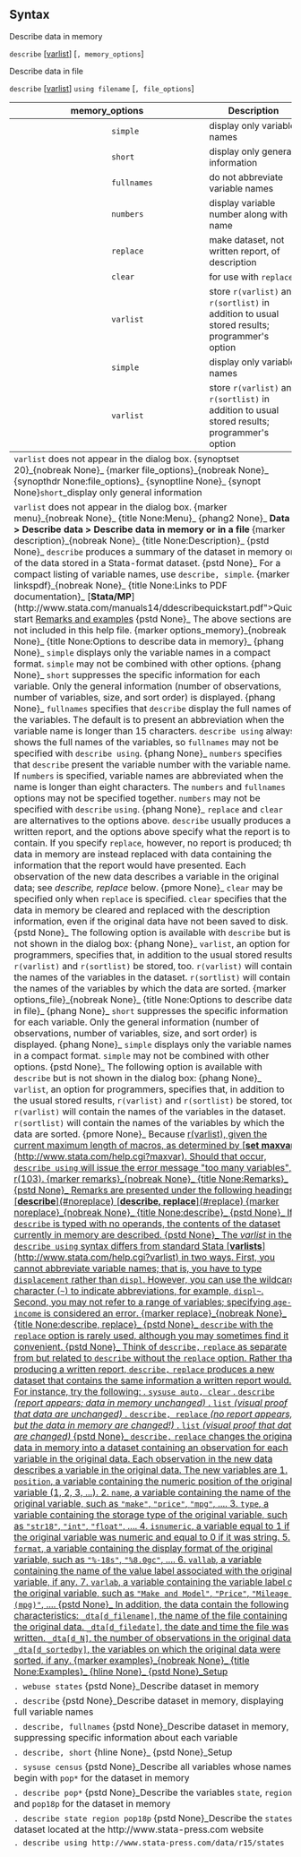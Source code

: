 ## Syntax

Describe data in memory

`describe`
\[[varlist](http://www.stata.com/help.cgi?varlist)\]
\[`, memory_options`\]

Describe data in file

`describe`
\[[varlist](http://www.stata.com/help.cgi?varlist)\]
`using filename` \[`, file_options`\]

<table id="memory_options" class="syntab">
<colgroup>
<col style="width: 33%" />
<col style="width: 33%" />
<col style="width: 33%" />
</colgroup>
<thead>
<tr class="header">
<th colspan="2">memory_options</th>
<th>Description</th>
</tr>
</thead>
<tbody>
<tr class="odd">
<td class="normal"></td>
<td><code class="command" data-options="si">simple</code></td>
<td>display only variable names</td>
</tr>
<tr class="even">
<td class="normal"></td>
<td><code class="command" data-options="s">short</code></td>
<td>display only general information</td>
</tr>
<tr class="odd">
<td class="normal"></td>
<td><code class="command" data-options="f">fullnames</code></td>
<td>do not abbreviate variable names</td>
</tr>
<tr class="even">
<td class="normal"></td>
<td><code class="command" data-options="n">numbers</code></td>
<td>display variable number along with name</td>
</tr>
<tr class="odd">
<td class="normal"></td>
<td><code class="command" data-options="replace">replace</code></td>
<td>make dataset, not written report, of description</td>
</tr>
<tr class="even">
<td class="normal"></td>
<td><code class="command" data-options="clear">clear</code></td>
<td>for use with <code class="command">replace</code></td>
</tr>
<tr class="odd">
<td class="normal"></td>
<td><code class="command" data-options="varl">varlist</code></td>
<td>store <code class="command">r(varlist)</code> and <code class="command">r(sortlist)</code> in addition to usual stored results; programmer's option</td>
</tr>
<tr class="even">
<td class="normal"></td>
<td><code class="command" data-options="si">simple</code></td>
<td>display only variable names</td>
</tr>
<tr class="odd">
<td class="normal"></td>
<td><code class="command" data-options="varl">varlist</code></td>
<td>store <code class="command">r(varlist)</code> and <code class="command">r(sortlist)</code> in addition to usual stored results; programmer's option</td>
</tr>
</tbody><tfoot>
<tr class="even footnote">
<td colspan="3"><code class="command">varlist</code> does not appear in the dialog box. <span data-options="20">{synoptset 20}_<span>{nobreak None}_ <span data-options="file_options">{marker file_options}_<span>{nobreak None}_ <span>{synopthdr None:file_options}_ <span>{synoptline None}_ <span>{synopt None}<code class="command" data-options="s">short</code>_display only general information</td>
</tr>
<tr class="odd footnote">
<td colspan="3"><code class="command">varlist</code> does not appear in the dialog box. <span data-options="menu">{marker menu}_<span>{nobreak None}_ <span>{title None:Menu}_ <span>{phang2 None}_ <strong>Data &gt; Describe data &gt; Describe data in memory or in a file</strong> <span data-options="description">{marker description}_<span>{nobreak None}_ <span>{title None:Description}_ <span>{pstd None}_ <code class="command">describe</code> produces a summary of the dataset in memory or of the data stored in a Stata-format dataset. <span>{pstd None}_ For a compact listing of variable names, use <code class="command">describe, simple</code>. <span data-options="linkspdf">{marker linkspdf}_<span>{nobreak None}_ <span>{title None:Links to PDF documentation}_ [<strong>Stata/MP</strong>](http://www.stata.com/manuals14/ddescribequickstart.pdf">Quick start</a> <a href="http://www.stata.com/manuals14/ddescriberemarksandexamples.pdf">Remarks and examples</a> <span>{pstd None}_ The above sections are not included in this help file. <span data-options="options_memory">{marker options_memory}_<span>{nobreak None}_ <span>{title None:Options to describe data in memory}_ <span>{phang None}_ <code class="command" data-options="simple">simple</code> displays only the variable names in a compact format. <code class="command" data-options="simple">simple</code> may not be combined with other options. <span>{phang None}_ <code class="command" data-options="short">short</code> suppresses the specific information for each variable. Only the general information (number of observations, number of variables, size, and sort order) is displayed. <span>{phang None}_ <code class="command" data-options="fullnames">fullnames</code> specifies that <code class="command">describe</code> display the full names of the variables. The default is to present an abbreviation when the variable name is longer than 15 characters. <code class="command">describe using</code> always shows the full names of the variables, so <code class="command" data-options="fullnames">fullnames</code> may not be specified with <code class="command">describe using</code>. <span>{phang None}_ <code class="command" data-options="numbers">numbers</code> specifies that <code class="command">describe</code> present the variable number with the variable name. If <code class="command" data-options="numbers">numbers</code> is specified, variable names are abbreviated when the name is longer than eight characters. The <code class="command" data-options="numbers">numbers</code> and <code class="command" data-options="fullnames">fullnames</code> options may not be specified together. <code class="command" data-options="numbers">numbers</code> may not be specified with <code class="command">describe</code> <code class="command">using</code>. <span>{phang None}_ <code class="command" data-options="replace">replace</code> and <code class="command" data-options="clear">clear</code> are alternatives to the options above. <code class="command">describe</code> usually produces a written report, and the options above specify what the report is to contain. If you specify <code class="command" data-options="replace">replace</code>, however, no report is produced; the data in memory are instead replaced with data containing the information that the report would have presented. Each observation of the new data describes a variable in the original data; see <var class="command">describe, replace</var> below. <span>{pmore None}_ <code class="command" data-options="clear">clear</code> may be specified only when <code class="command" data-options="replace">replace</code> is specified. <code class="command" data-options="clear">clear</code> specifies that the data in memory be cleared and replaced with the description information, even if the original data have not been saved to disk. <span>{pstd None}_ The following option is available with <code class="command">describe</code> but is not shown in the dialog box: <span>{phang None}_ <code class="command" data-options="varlist">varlist</code>, an option for programmers, specifies that, in addition to the usual stored results, <code class="command">r(varlist)</code> and <code class="command">r(sortlist)</code> be stored, too. <code class="command">r(varlist)</code> will contain the names of the variables in the dataset. <code class="command">r(sortlist)</code> will contain the names of the variables by which the data are sorted. <span data-options="options_file">{marker options_file}_<span>{nobreak None}_ <span>{title None:Options to describe data in file}_ <span>{phang None}_ <code class="command" data-options="short">short</code> suppresses the specific information for each variable. Only the general information (number of observations, number of variables, size, and sort order) is displayed. <span>{phang None}_ <code class="command" data-options="simple">simple</code> displays only the variable names in a compact format. <code class="command" data-options="simple">simple</code> may not be combined with other options. <span>{pstd None}_ The following option is available with <code class="command">describe</code> but is not shown in the dialog box: <span>{phang None}_ <code class="command" data-options="varlist">varlist</code>, an option for programmers, specifies that, in addition to the usual stored results, <code class="command">r(varlist)</code> and <code class="command">r(sortlist)</code> be stored, too. <code class="command">r(varlist)</code> will contain the names of the variables in the dataset. <code class="command">r(sortlist)</code> will contain the names of the variables by which the data are sorted. <span>{pmore None}_ Because <a href="http://www.stata.com/help.cgi?statamp) and [<strong>Stata/SE</strong>](http://www.stata.com/help.cgi?specialedition) can create truly large datasets, there might be too many variables in a dataset for their names to be stored in <code class="command">r(varlist)</code>, given the current maximum length of macros, as determined by [<strong>set maxvar</strong>](http://www.stata.com/help.cgi?maxvar). Should that occur, <code class="command">describe using</code> will issue the error message "too many variables", r(103). <span data-options="remarks">{marker remarks}_<span>{nobreak None}_ <span>{title None:Remarks}_ <span>{pstd None}_ Remarks are presented under the following headings: [<strong>describe</strong>](#noreplace) [<strong>describe, replace</strong>](#replace) <span data-options="noreplace">{marker noreplace}_<span>{nobreak None}_ <span>{title None:describe}_ <span>{pstd None}_ If <code class="command">describe</code> is typed with no operands, the contents of the dataset currently in memory are described. <span>{pstd None}_ The <var class="command">varlist</var> in the <code class="command">describe using</code> syntax differs from standard Stata [<strong>varlists</strong>](http://www.stata.com/help.cgi?varlist) in two ways. First, you cannot abbreviate variable names; that is, you have to type <code class="command">displacement</code> rather than <code class="command">displ</code>. However, you can use the wildcard character (<code class="command">~</code>) to indicate abbreviations, for example, <code class="command">displ~</code>. Second, you may not refer to a range of variables; specifying <code class="command">age-income</code> is considered an error. <span data-options="replace">{marker replace}_<span>{nobreak None}_ <span>{title None:describe, replace}_ <span>{pstd None}_ <code class="command">describe</code> with the <code class="command">replace</code> option is rarely used, although you may sometimes find it convenient. <span>{pstd None}_ Think of <code class="command">describe,</code> <code class="command">replace</code> as separate from but related to <code class="command">describe</code> without the <code class="command">replace</code> option. Rather than producing a written report, <code class="command">describe,</code> <code class="command">replace</code> produces a new dataset that contains the same information a written report would. For instance, try the following: . <code class="command">sysuse auto, clear</code> . <code class="command">describe</code> <var class="command">(report appears; data in memory unchanged)</var> . <code class="command">list</code> <var class="command">(visual proof that data are unchanged)</var> . <code class="command">describe, replace</code> <var class="command">(no report appears, but the data in memory are changed!)</var> . <code class="command">list</code> <var class="command">(visual proof that data are changed)</var> <span>{pstd None}_ <code class="command">describe,</code> <code class="command">replace</code> changes the original data in memory into a dataset containing an observation for each variable in the original data. Each observation in the new data describes a variable in the original data. The new variables are
1. <code class="command">position</code>, a variable containing the numeric position of the original variable (1, 2, 3, ...).
2. <code class="command">name</code>, a variable containing the name of the original variable, such as <code class="command">"make"</code>, <code class="command">"price"</code>, <code class="command">"mpg"</code>, ....
3. <code class="command">type</code>, a variable containing the storage type of the original variable, such as <code class="command">"str18"</code>, <code class="command">"int"</code>, <code class="command">"float"</code>, ....
4. <code class="command">isnumeric</code>, a variable equal to 1 if the original variable was numeric and equal to 0 if it was string.
5. <code class="command">format</code>, a variable containing the display format of the original variable, such as <code class="command">"%-18s"</code>, <code class="command">"%8.0gc"</code>, ....
6. <code class="command">vallab</code>, a variable containing the name of the value label associated with the original variable, if any.
7. <code class="command">varlab</code>, a variable containing the variable label of the original variable, such as <code class="command">"Make and Model"</code>, <code class="command">"Price"</code>, <code class="command">"Mileage (mpg)"</code>, .... <span>{pstd None}_ In addition, the data contain the following characteristics:
<code class="command">_dta[d_filename]</code>, the name of the file containing the original data.
<code class="command">_dta[d_filedate]</code>, the date and time the file was written.
<code class="command">_dta[d_N]</code>, the number of observations in the original data.
<code class="command">_dta[d_sortedby]</code>, the variables on which the original data were sorted, if any. <span data-options="examples">{marker examples}_<span>{nobreak None}_ <span>{title None:Examples}_ <span>{hline None}_ <span>{pstd None}_Setup</td>
</tr>
<tr class="even footnote">
<td colspan="3"><code class="command">. webuse states</code> <span>{pstd None}_Describe dataset in memory</td>
</tr>
<tr class="odd footnote">
<td colspan="3"><code class="command">. describe</code> <span>{pstd None}_Describe dataset in memory, displaying full variable names</td>
</tr>
<tr class="even footnote">
<td colspan="3"><code class="command">. describe, fullnames</code> <span>{pstd None}_Describe dataset in memory, suppressing specific information about each variable</td>
</tr>
<tr class="odd footnote">
<td colspan="3"><code class="command">. describe, short</code> <span>{hline None}_ <span>{pstd None}_Setup</td>
</tr>
<tr class="even footnote">
<td colspan="3"><code class="command">. sysuse census</code> <span>{pstd None}_Describe all variables whose names begin with <code class="command">pop*</code> for the dataset in memory</td>
</tr>
<tr class="odd footnote">
<td colspan="3"><code class="command">. describe pop*</code> <span>{pstd None}_Describe the variables <code class="command">state</code>, <code class="command">region</code>, and <code class="command">pop18p</code> for the dataset in memory</td>
</tr>
<tr class="even footnote">
<td colspan="3"><code class="command">. describe state region pop18p</code> <span>{pstd None}_Describe the <code class="command">states</code> dataset located at the http://www.stata-press.com website</td>
</tr>
<tr class="odd footnote">
<td colspan="3"><code class="command">. describe using http://www.stata-press.com/data/r15/states</code></td>
</tr>
</tfoot>

</table>
